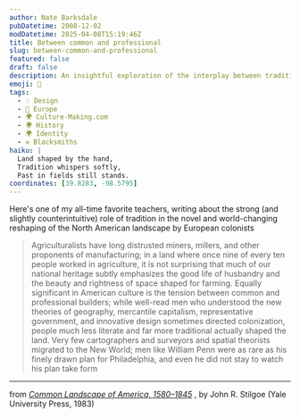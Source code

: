 ```yaml
---
author: Nate Barksdale
pubDatetime: 2008-12-02
modDatetime: 2025-04-08T15:19:46Z
title: Between common and professional
slug: between-common-and-professional
featured: false
draft: false
description: An insightful exploration of the interplay between tradition and innovation in the shaping of North America's landscape by early European settlers.
emoji: 🌾
tags:
  - 💡 Design
  - 🍷 Europe
  - 🌍 Culture-Making.com
  - 🌍 History
  - 🌍 Identity
  - ⚒️ Blacksmiths
haiku: |
  Land shaped by the hand,  
  Tradition whispers softly,  
  Past in fields still stands.
coordinates: [39.8283, -98.5795]
---
```


Here's one of my all-time favorite teachers, writing about the strong (and slightly counterintuitive) role of tradition in the novel and world-changing reshaping of the North American landscape by European colonists

> Agriculturalists have long distrusted miners, millers, and other proponents of manufacturing; in a land where once nine of every ten people worked in agriculture, it is not surprising that much of our national heritage subtly emphasizes the good life of husbandry and the beauty and rightness of space shaped for farming. Equally significant in American culture is the tension between common and professional builders; while well-read men who understood the new theories of geography, mercantile capitalism, representative government, and innovative design sometimes directed colonization, people much less literate and far more traditional actually shaped the land. Very few cartographers and surveyors and spatial theorists migrated to the New World; men like William Penn were as rare as his finely drawn plan for Philadelphia, and even he did not stay to watch his plan take form

---

from _[Common Landscape of America, 1580–1845](http://books.google.com/books?id=Y6BQgsKTBGoC&printsec=frontcover&dq=stilgoe&lr;=&ei=sJc1SfbuF5HGlQSYkOHACA&client=firefox-a#PPA4,M1)_ , by John R. Stilgoe (Yale University Press, 1983)
